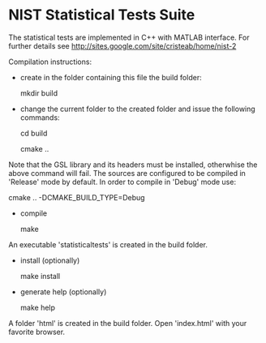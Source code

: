 NIST Statistical Tests Suite
================

The statistical tests are implemented in C++ with MATLAB interface. 
For further details see http://sites.google.com/site/cristeab/home/nist-2

Compilation instructions:
- create in the folder containing this file the build folder:

   mkdir build

- change the current folder to the created folder and issue the following commands:

   cd build

   cmake ..

Note that the GSL library and its headers must be installed, otherwhise the above command
will fail. The sources are configured to be compiled in 'Release' mode by default. In order to
compile in 'Debug' mode use:

   cmake .. -DCMAKE_BUILD_TYPE=Debug

- compile

   make

An executable 'statisticaltests' is created in the build folder.

- install (optionally)

   make install

- generate help (optionally)

   make help

A folder 'html' is created in the build folder. Open 'index.html' with your
favorite browser.
